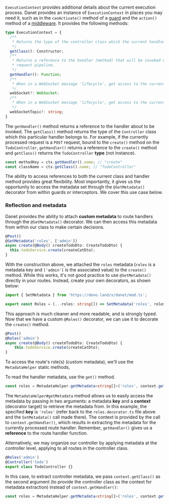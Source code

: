 
`ExecutionContext` provides additional details about the current execution process. Danet provides an instance of `ExecutionContext` in places you may need it, such as in the `canActivate()` method of a [guard](https://docs.danet.land/overview/guards.html) and the `action()` method of a [middleware](https://docs.danet.land/overview/middlewares.html). It provides the following methods:

```ts
type ExecutionContext = {
  /**
   * Returns the type of the controller class which the current handler belongs to.
   */
  getClass(): Constructor;
  /**
   * Returns a reference to the handler (method) that will be invoked next in the
   * request pipeline.
   */
  getHandler(): Function;
  /**
   * When in a WebSocket message 'lifecycle', get access to the current socket
   */
  webSocket?: WebSocket;
  /**
   * When in a WebSocket message 'lifecycle', get access to the current socket
   */
  webSocketTopic?: string;
}
```

The `getHandler()` method returns a reference to the handler about to be invoked. The `getClass()` method returns the type of the `Controller` class which this particular handler belongs to. For example, if the currently processed request is a `POST` request, bound to the `create()` method on the `TodoController`, `getHandler()` returns a reference to the `create()` method and `getClass()` returns the `TodoController` **type** (not instance).

```typescript
const methodKey = ctx.getHandler().name; // "create"
const className = ctx.getClass().name; // "TodoController"
```

The ability to access references to both the current class and handler method provides great flexibility. Most importantly, it gives us the opportunity to access the metadata set through the `@SetMetadata()` decorator from within guards or interceptors. We cover this use case below.

### Reflection and metadata

Danet provides the ability to attach **custom metadata** to route handlers through the `@SetMetadata()` decorator. We can then access this metadata from within our class to make certain decisions.

```ts todo.controller.ts
@Post()
@SetMetadata('roles', ['admin'])
async create(@Body() createTodoDto: CreateTodoDto) {
  this.todoService.create(createCatDto);
}

```

With the construction above, we attached the `roles` metadata (`roles` is a metadata key and `['admin']` is the associated value) to the `create()` method. While this works, it's not good practice to use `@SetMetadata()` directly in your routes. Instead, create your own decorators, as shown below:

```typescript roles.decorators.ts
import { SetMetadata } from 'https://deno.land/x/danet/mod.ts';

export const Roles = (...roles: string[]) => SetMetadata('roles', roles);
```

This approach is much cleaner and more readable, and is strongly typed. Now that we have a custom `@Roles()` decorator, we can use it to decorate the `create()` method.

```typescript todo.controller.ts
@Post()
@Roles('admin')
async create(@Body() createTodoDto: CreateTodoDto) {
    this.todoService.create(createCatDto);
}
```

To access the route's role(s) (custom metadata), we'll use the `MetadataHelper` static methods, 

To read the handler metadata, use the `get()` method.

```typescript
const roles = MetadataHelper.getMetadata<string[]>('roles', context.getHandler());
```

The `MetadataHelper#getMetadata` method allows us to easily access the metadata by passing in two arguments: a metadata **key** and a **context** (decorator target) to retrieve the metadata from. In this example, the specified **key** is `'roles'` (refer back to the `roles.decorator.ts` file above and the `SetMetadata()` call made there). The context is provided by the call to `context.getHandler()`, which results in extracting the metadata for the currently processed route handler. Remember, `getHandler()` gives us a **reference** to the route handler function.

Alternatively, we may organize our controller by applying metadata at the controller level, applying to all routes in the controller class.

```typescript todo.controller.ts
@Roles('admin')
@Controller('todo')
export class TodoController {}
```

In this case, to extract controller metadata, we pass `context.getClass()` as the second argument (to provide the controller class as the context for metadata extraction) instead of `context.getHandler()`:

```typescript roles.guard.ts
const roles = MetadataHelper.getMetadata<string[]>('roles', context.getClass());
```